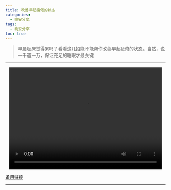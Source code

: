 ```yaml
---
title: 改善早起疲倦的状态
categories:
  - 晚安分享
tags:
  - 晚安分享
toc: true 
---
```


> 早晨起床觉得累吗？看看这几招能不能帮你改善早起疲倦的状态。当然，说一千道一万，保证充足的睡眠才最关键
---

<p style="text-align:center">
   <video width="480" height="320" controls>
       <source src="/video/10.mp4">
   </video>
</p>
 <p><a href="/video/10.mp4">备用链接</a></p>
 
---





